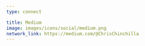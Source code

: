 ```yaml
---
type: connect

title: Medium
image: images/icons/social/medium.png
network_link: https://medium.com/@ChrisChinchilla
---
```

